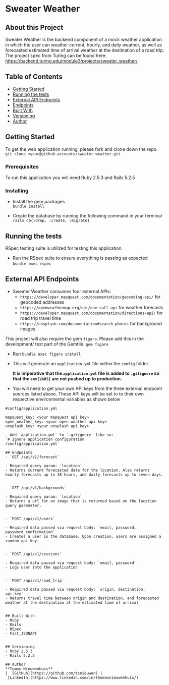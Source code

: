 # Sweater Weather

## About this Project
Sweater Weather is the backend component of a mock weather application in which the user can weather current, hourly, and daily weather, as well as forecasted estimated time of arrival weather at the destination of a road trip. The project spec from Turing can be found here: https://backend.turing.edu/module3/projects/sweater_weather/

## Table of Contents

  - [Getting Started](#getting-started)
  - [Running the tests](#running-the-tests)
  - [External API Endpoints](#external-api-endpoints)
  - [Endpoints](#endpoints)
  - [Built With](#built-with)
  - [Versioning](#versioning)
  - [Author](#author)

## Getting Started

To get the web application running, please fork and clone down the repo.
`git clone <your@github.account>/sweater-weather.git`

### Prerequisites

To run this application you will need Ruby 2.5.3 and Rails 5.2.5

### Installing

- Install the gem packages  
`bundle install`

- Create the database by running the following command in your terminal
`rails db{:drop, :create, :migrate}`

## Running the tests
RSpec testing suite is utilized for testing this application.
- Run the RSpec suite to ensure everything is passing as expected  
`bundle exec rspec`

## External API Endpoints

- Sweater Weather consumes four external APIs:
  - `https://developer.mapquest.com/documentation/geocoding-api/` for geocoded addresses
  - `https://openweathermap.org/api/one-call-api` for weather forecasts
  - `https://developer.mapquest.com/documentation/directions-api/` for road trip travel time
  - `https://unsplash.com/documentation#search-photos` for background images

This project will also require the gem `figaro`. Please add this in the development/ test part of the Gemfile.
  `gem figaro`

  - Run `bundle exec figaro install `
  - This will generate an `application.yml` file within the `config` folder.

    **It is imperative that the `application.yml` file is added to `.gitignore` so that the `env[VARS]` are not pushed up to production.**

  - You will need to get your own API keys from the three external endpoint sources listed above. These API keys will be set to to their own respective environmental variables as shown below

   ```
   #config/application.yml

   mapquest_key: <your mapquest api key>
   open_weather_key: <your open weather api key>
   unsplash_key: <your unsplash api key>

  - Add `application.yml` to `.gitignore` like so:
  `# Ignore application configuration
  /config/application.yml`

## Endpoints
- `GET /api/v1/forecast`

  - Required query param: `location`
  - Returns current forecasted data for the location. Also returns hourly forecasts up to 48 hours, and daily forecasts up to seven days.


- `GET /api/v1/backgrounds`

  - Required query param: `location`
  - Returns a url for an image that is returned based on the location query parameter.


- `POST /api/v1/users`

  - Required data passed via request body: `email, password, password_confirmation`
  - Creates a user in the database. Upon creation, users are assigned a random api key.


- `POST /api/v1/sessions`

  - Required data passed via request body: `email, password`
  - Logs user into the application


- `POST /api/v1/road_trip`

  - Required data passed via request body: `origin, destination, api_key`
  - Returns travel time between origin and destination, and forecasted weather at the destination at the estimated time of arrival


## Built With
- Ruby
- Rails
- RSpec
- Fast_JSONAPI


## Versioning
- Ruby 2.5.3
- Rails 5.2.5

## Author
**Tommy Nieuwenhuis**
|  [GitHub](https://github.com/tsnieuwen) |
    [LinkedIn](https://www.linkedin.com/in/thomasnieuwenhuis/)
